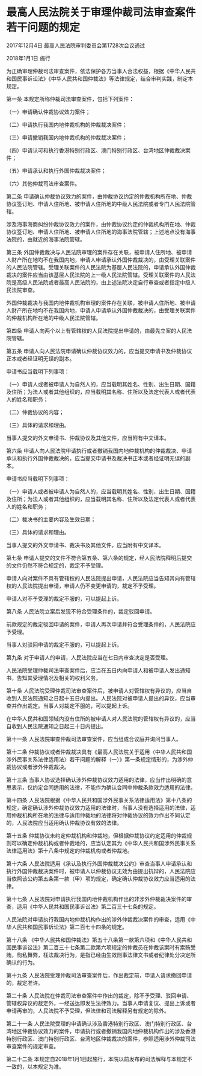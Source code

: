 # 最高人民法院关于审理仲裁司法审查案件若干问题的规定

2017年12月4日 最高人民法院审判委员会第1728次会议通过

2018年1月1日 施行



为正确审理仲裁司法审查案件，依法保护各方当事人合法权益，根据《中华人民共和国民事诉讼法》《中华人民共和国仲裁法》等法律规定，结合审判实践，制定本规定。

第一条 本规定所称仲裁司法审查案件，包括下列案件：

（一）申请确认仲裁协议效力案件；

（二）申请执行我国内地仲裁机构的仲裁裁决案件；

（三）申请撤销我国内地仲裁机构的仲裁裁决案件；

（四）申请认可和执行香港特别行政区、澳门特别行政区、台湾地区仲裁裁决案件；

（五）申请承认和执行外国仲裁裁决案件；

（六）其他仲裁司法审查案件。

第二条 申请确认仲裁协议效力的案件，由仲裁协议约定的仲裁机构所在地、仲裁协议签订地、申请人住所地、被申请人住所地的中级人民法院或者专门人民法院管辖。

涉及海事海商纠纷仲裁协议效力的案件，由仲裁协议约定的仲裁机构所在地、仲裁协议签订地、申请人住所地、被申请人住所地的海事法院管辖；上述地点没有海事法院的，由就近的海事法院管辖。

第三条 外国仲裁裁决与人民法院审理的案件存在关联，被申请人住所地、被申请人财产所在地均不在我国内地，申请人申请承认外国仲裁裁决的，由受理关联案件的人民法院管辖。受理关联案件的人民法院为基层人民法院的，申请承认外国仲裁裁决的案件应当由该基层人民法院的上一级人民法院管辖。受理关联案件的人民法院是高级人民法院或者最高人民法院的，由上述法院决定自行审查或者指定中级人民法院审查。

外国仲裁裁决与我国内地仲裁机构审理的案件存在关联，被申请人住所地、被申请人财产所在地均不在我国内地，申请人申请承认外国仲裁裁决的，由受理关联案件的仲裁机构所在地的中级人民法院管辖。

第四条 申请人向两个以上有管辖权的人民法院提出申请的，由最先立案的人民法院管辖。

第五条 申请人向人民法院申请确认仲裁协议效力的，应当提交申请书及仲裁协议正本或者经证明无误的副本。

申请书应当载明下列事项：

（一）申请人或者被申请人为自然人的，应当载明其姓名、性别、出生日期、国籍及住所；为法人或者其他组织的，应当载明其名称、住所以及法定代表人或者代表人的姓名和职务；

（二）仲裁协议的内容；

（三）具体的请求和理由。

当事人提交的外文申请书、仲裁协议及其他文件，应当附有中文译本。

第六条 申请人向人民法院申请执行或者撤销我国内地仲裁机构的仲裁裁决、申请承认和执行外国仲裁裁决的，应当提交申请书及裁决书正本或者经证明无误的副本。

申请书应当载明下列事项：

（一）申请人或者被申请人为自然人的，应当载明其姓名、性别、出生日期、国籍及住所；为法人或者其他组织的，应当载明其名称、住所以及法定代表人或者代表人的姓名和职务；

（二）裁决书的主要内容及生效日期；

（三）具体的请求和理由。

当事人提交的外文申请书、裁决书及其他文件，应当附有中文译本。

第七条 申请人提交的文件不符合第五条、第六条的规定，经人民法院释明后提交的文件仍然不符合规定的，裁定不予受理。

申请人向对案件不具有管辖权的人民法院提出申请，人民法院应当告知其向有管辖权的人民法院提出申请，申请人仍不变更申请的，裁定不予受理。

申请人对不予受理的裁定不服的，可以提起上诉。

第八条 人民法院立案后发现不符合受理条件的，裁定驳回申请。

前款规定的裁定驳回申请的案件，申请人再次申请并符合受理条件的，人民法院应予受理。

当事人对驳回申请的裁定不服的，可以提起上诉。

第九条 对于申请人的申请，人民法院应当在七日内审查决定是否受理。

人民法院受理仲裁司法审查案件后，应当在五日内向申请人和被申请人发出通知书，告知其受理情况及相关的权利义务。

第十条 人民法院受理仲裁司法审查案件后，被申请人对管辖权有异议的，应当自收到人民法院通知之日起十五日内提出。人民法院对被申请人提出的异议，应当审查并作出裁定。当事人对裁定不服的，可以提起上诉。

在中华人民共和国领域内没有住所的被申请人对人民法院的管辖权有异议的，应当自收到人民法院通知之日起三十日内提出。

第十一条 人民法院审查仲裁司法审查案件，应当组成合议庭并询问当事人。

第十二条 仲裁协议或者仲裁裁决具有《最高人民法院关于适用〈中华人民共和国涉外民事关系法律适用法〉若干问题的解释（一）》第一条规定情形的，为涉外仲裁协议或者涉外仲裁裁决。

第十三条 当事人协议选择确认涉外仲裁协议效力适用的法律，应当作出明确的意思表示，仅约定合同适用的法律，不能作为确认合同中仲裁条款效力适用的法律。

第十四条 人民法院根据《中华人民共和国涉外民事关系法律适用法》第十八条的规定，确定确认涉外仲裁协议效力适用的法律时，当事人没有选择适用的法律，适用仲裁机构所在地的法律与适用仲裁地的法律将对仲裁协议的效力作出不同认定的，人民法院应当适用确认仲裁协议有效的法律。

第十五条 仲裁协议未约定仲裁机构和仲裁地，但根据仲裁协议约定适用的仲裁规则可以确定仲裁机构或者仲裁地的，应当认定其为《中华人民共和国涉外民事关系法律适用法》第十八条中规定的仲裁机构或者仲裁地。

第十六条 人民法院适用《承认及执行外国仲裁裁决公约》审查当事人申请承认和执行外国仲裁裁决案件时，被申请人以仲裁协议无效为由提出抗辩的，人民法院应当依照该公约第五条第一款（甲）项的规定，确定确认仲裁协议效力应当适用的法律。

第十七条 人民法院对申请执行我国内地仲裁机构作出的非涉外仲裁裁决案件的审查，适用《中华人民共和国民事诉讼法》第二百三十七条的规定。

人民法院对申请执行我国内地仲裁机构作出的涉外仲裁裁决案件的审查，适用《中华人民共和国民事诉讼法》第二百七十四条的规定。

第十八条 《中华人民共和国仲裁法》第五十八条第一款第六项和《中华人民共和国民事诉讼法》第二百三十七条第二款第六项规定的仲裁员在仲裁该案时有索贿受贿，徇私舞弊，枉法裁决行为，是指已经由生效刑事法律文书或者纪律处分决定所确认的行为。

第十九条 人民法院受理仲裁司法审查案件后，作出裁定前，申请人请求撤回申请的，裁定准许。

第二十条 人民法院在仲裁司法审查案件中作出的裁定，除不予受理、驳回申请、管辖权异议的裁定外，一经送达即发生法律效力。当事人申请复议、提出上诉或者申请再审的，人民法院不予受理，但法律和司法解释另有规定的除外。

第二十一条 人民法院受理的申请确认涉及香港特别行政区、澳门特别行政区、台湾地区仲裁协议效力的案件，申请执行或者撤销我国内地仲裁机构作出的涉及香港特别行政区、澳门特别行政区、台湾地区仲裁裁决的案件，参照适用涉外仲裁司法审查案件的规定审查。

第二十二条 本规定自2018年1月1日起施行，本院以前发布的司法解释与本规定不一致的，以本规定为准。